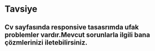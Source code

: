 # Tavsiye
## Cv sayfasında responsive tasasrımda ufak problemler vardır.Mevcut sorunlarla ilgili bana çözmlerinizi iletebilirsiniz.
